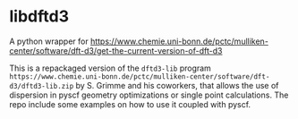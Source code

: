 # libdftd3
A python wrapper for https://www.chemie.uni-bonn.de/pctc/mulliken-center/software/dft-d3/get-the-current-version-of-dft-d3

This is a repackaged version of the `dftd3-lib` program `https://www.chemie.uni-bonn.de/pctc/mulliken-center/software/dft-d3/dftd3-lib.zip` by S. Grimme and his coworkers, that allows the use of dispersion in pyscf geometry optimizations or single point calculations. The repo include some examples on how to use it coupled with pyscf.

